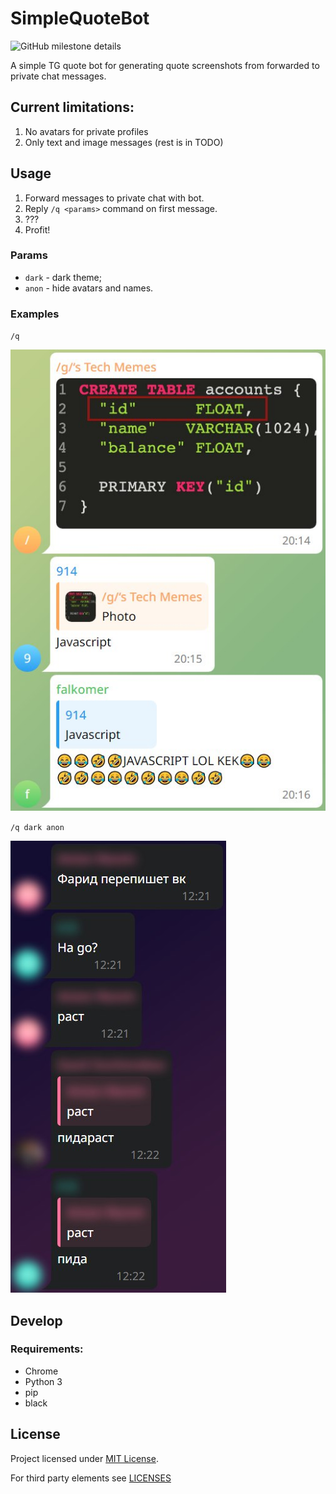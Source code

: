 # SimpleQuoteBot
![GitHub milestone details](https://img.shields.io/github/milestones/progress/blbrdv/SimpleQuoteBot/1)

A simple TG quote bot for generating quote screenshots from forwarded to private chat messages.

## Current limitations:

1. No avatars for private profiles
2. Only text and image messages (rest is in TODO)

## Usage

1. Forward messages to private chat with bot.
2. Reply `/q <params>` command on first message.
3. ???
4. Profit!

### Params
- `dark` - dark theme;
- `anon` - hide avatars and names.

### Examples

`/q`

![q](examples/q.jpg)

`/q dark anon`

![q_dark_anon](examples/q_dark_anon.jpg)

## Develop

### Requirements:

- Chrome
- Python 3
- pip
- black

## License
Project licensed under [MIT License](/LICENSES/LICENSE).

For third party elements see [LICENSES](/LICENSES)
